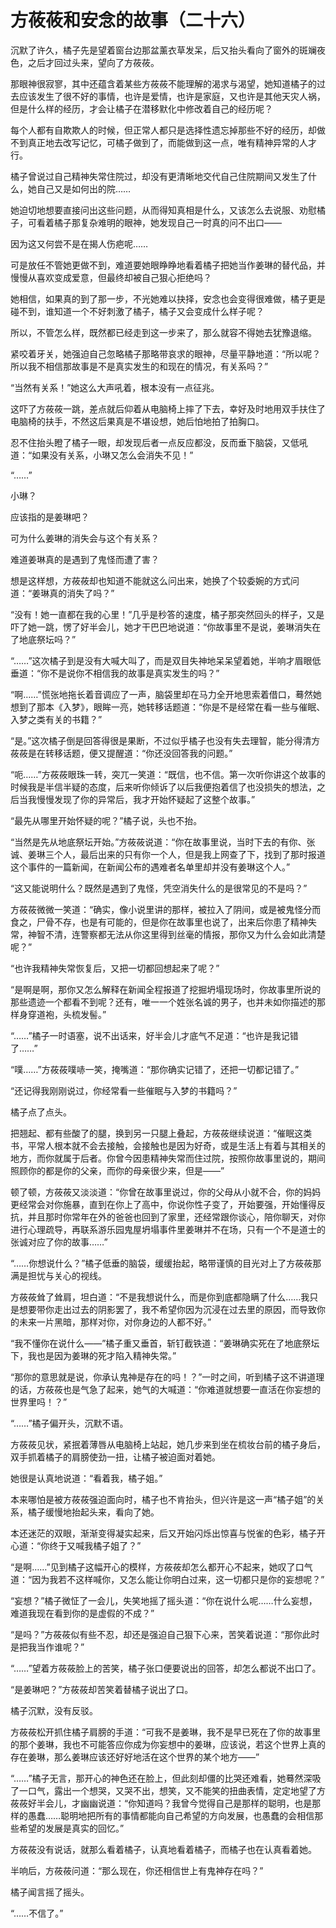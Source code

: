 # 方莜莜和安念的故事（二十六）

沉默了许久，橘子先是望着窗台边那盆薰衣草发呆，后又抬头看向了窗外的斑斓夜色，之后才回过头来，望向了方莜莜。

那眼神很寂寥，其中还蕴含着某些方莜莜不能理解的渴求与渴望，她知道橘子的过去应该发生了很不好的事情，也许是爱情，也许是家庭，又也许是其他天灾人祸，但是什么样的经历，才会让橘子在潜移默化中修改着自己的经历呢？

每个人都有自欺欺人的时候，但正常人都只是选择性遗忘掉那些不好的经历，却做不到真正地去改写记忆，可橘子做到了，而能做到这一点，唯有精神异常的人才行。

橘子曾说过自己精神失常住院过，却没有更清晰地交代自己住院期间又发生了什么，她自己又是如何出的院……

她迫切地想要直接问出这些问题，从而得知真相是什么，又该怎么去说服、劝慰橘子，可看着橘子那复杂难明的眼神，她发现自己一时真的问不出口——

因为这又何尝不是在揭人伤疤呢……

可是放任不管她更做不到，难道要她眼睁睁地看着橘子把她当作姜琳的替代品，并慢慢从喜欢变成爱意，但最终却被自己狠心拒绝吗？

她相信，如果真的到了那一步，不光她难以抉择，安念也会变得很难做，橘子更是碰不到，谁知道一个不好刺激了橘子，橘子又会变成什么样子呢？

所以，不管怎么样，既然都已经走到这一步来了，那么就容不得她去犹豫退缩。

紧咬着牙关，她强迫自己忽略橘子那略带哀求的眼神，尽量平静地道：“所以呢？所以我不相信那故事是不是真实发生的和现在的情况，有关系吗？”

“当然有关系！”她这么大声吼着，根本没有一点征兆。

这吓了方莜莜一跳，差点就后仰着从电脑椅上摔了下去，幸好及时地用双手扶住了电脑椅的扶手，不然这后果真是不堪设想，她后怕地拍了拍胸口。

忍不住抬头瞪了橘子一眼，却发现后者一点反应都没，反而垂下脑袋，又低吼道：“如果没有关系，小琳又怎么会消失不见！”

“……”

小琳？

应该指的是姜琳吧？

可为什么姜琳的消失会与这个有关系？

难道姜琳真的是遇到了鬼怪而遭了害？

想是这样想，方莜莜却也知道不能就这么问出来，她换了个较委婉的方式问道：“姜琳真的消失了吗？”

“没有！她一直都在我的心里！”几乎是秒答的速度，橘子那突然回头的样子，又是吓了她一跳，愣了好半会儿，她才干巴巴地说道：“你故事里不是说，姜琳消失在了地底祭坛吗？”

“……”这次橘子到是没有大喊大叫了，而是双目失神地呆呆望着她，半响才眉眼低垂道：“你不是说你不相信我的故事是真实发生的吗？”

“啊……”慌张地拖长着音调应了一声，脑袋里却在马力全开地思索着借口，蓦然她想到了那本《入梦》，眼眸一亮，她转移话题道：“你是不是经常在看一些与催眠、入梦之类有关的书籍？”

“是。”这次橘子倒是回答得很是果断，不过似乎橘子也没有失去理智，能分得清方莜莜是在转移话题，便又提醒道：“你还没回答我的问题。”

“呃……”方莜莜眼珠一转，突兀一笑道：“既信，也不信。第一次听你讲这个故事的时候我是半信半疑的态度，后来听你倾诉了以后我便抱着信了也没损失的想法，之后当我慢慢发现了你的异常后，我才开始怀疑起了这整个故事。”

“最先从哪里开始怀疑的呢？”橘子说，头也不抬。

“当然是先从地底祭坛开始。”方莜莜说道：“你在故事里说，当时下去的有你、张诚、姜琳三个人，最后出来的只有你一个人，但是我上网查了下，找到了那时报道这个事件的一篇新闻，在新闻公布的遇难者名单里却并没有姜琳这个人。”

“这又能说明什么？既然是遇到了鬼怪，凭空消失什么的是很常见的不是吗？”

方莜莜微微一笑道：“确实，像小说里讲的那样，被拉入了阴间，或是被鬼怪分而食之，尸骨不存，也是有可能的，但是你在故事里也说了，出来后你患了精神失常，神智不清，连警察都无法从你这里得到丝毫的情报，那你又为什么会如此清楚呢？”

“也许我精神失常恢复后，又把一切都回想起来了呢？”

“是啊是啊，那你又怎么解释在新闻全程报道了挖掘坍塌现场时，你故事里所说的那些遗迹一个都看不到呢？还有，唯一一个姓张名诚的男子，也并未如你描述的那样身穿道袍，头梳发髻。”

“……”橘子一时语塞，说不出话来，好半会儿才底气不足道：“也许是我记错了……”

“噗……”方莜莜噗哧一笑，掩嘴道：“那你确实记错了，还把一切都记错了。”

“还记得我刚刚说过，你经常看一些催眠与入梦的书籍吗？”

橘子点了点头。

把翘起、都有些酸了的腿，换到另一只腿上叠起，方莜莜继续说道：“催眠这类书，平常人根本就不会去接触，会接触也是因为好奇，或是生活上有着与其相关的地方，而你就属于后者。你曾今因患精神失常而住过院，按照你故事里说的，期间照顾你的都是你的父亲，而你的母亲很少来，但是——”

顿了顿，方莜莜又淡淡道：“你曾在故事里说过，你的父母从小就不合，你的妈妈更经常会对你施暴，直到在你上了高中，你说你性子变了，开始要强，开始懂得反抗，并且那时你常年在外的爸爸也回到了家里，还经常跟你谈心，陪你聊天，对你进行心理疏导，再联系游乐园鬼屋坍塌事件里姜琳并不在场，只有一个不是道士的张诚对应了你的故事……”

“……你想说什么？”橘子低垂的脑袋，缓缓抬起，略带谨慎的目光对上了方莜莜那满是担忧与关心的视线。

方莜莜耸了耸肩，坦白道：“不是我想说什么，而是你到底都隐瞒了什么……我只是想要带你走出过去的阴影罢了，我不希望你因为沉浸在过去里的原因，而导致你的未来一片黑暗，那样对你，对你身边的人都不好。”

“我不懂你在说什么——”橘子重又垂首，斩钉截铁道：“姜琳确实死在了地底祭坛下，我也是因为姜琳的死才陷入精神失常。”

“那你的意思就是说，你承认鬼神是存在的吗！？”一时之间，听到橘子这不讲道理的话，方莜莜也是气急了起来，她气的大喊道：“你难道就想要一直活在你妄想的世界里吗！？”

“……”橘子偏开头，沉默不语。

方莜莜见状，紧抿着薄唇从电脑椅上站起，她几步来到坐在梳妆台前的橘子身后，双手抓着橘子的肩膀使劲一扭，让橘子被迫面对着她。

她很是认真地说道：“看着我，橘子姐。”

本来哪怕是被方莜莜强迫面向时，橘子也不肯抬头，但兴许是这一声“橘子姐”的关系，橘子缓慢地抬起头来，看向了她。

本还迷茫的双眼，渐渐变得凝实起来，后又开始闪烁出惊喜与悦雀的色彩，橘子开心道：“你终于又喊我橘子姐了？”

“是啊……”见到橘子这幅开心的模样，方莜莜却怎么都开心不起来，她叹了口气道：“因为我若不这样喊你，又怎么能让你明白过来，这一切都只是你的妄想呢？”

“妄想？”橘子微怔了一会儿，失笑地摇了摇头道：“你在说什么呢……什么妄想，难道我现在看到你的是虚假的不成？”

“是吗？”方莜莜似有些不忍，却还是强迫自己狠下心来，苦笑着说道：“那你此时是把我当作谁呢？”

“……”望着方莜莜脸上的苦笑，橘子张口便要说出的回答，却怎么都说不出口了。

“是姜琳吧？”方莜莜却苦笑着替橘子说出了口。

橘子沉默，没有反驳。

方莜莜松开抓住橘子肩膀的手道：“可我不是姜琳，我不是早已死在了你的故事里的那个姜琳，我也不可能答应你成为你妄想中的姜琳，应该说，若这个世界上真的存在姜琳，那么姜琳应该还好好地活在这个世界的某个地方——”

“……”橘子无言，那开心的神色还在脸上，但此刻却僵的比哭还难看，她蓦然深吸了一口气，露出一个想哭，又哭不出，想笑，又不能笑的扭曲表情，定定地望了方莜莜好半会儿，才幽幽说道：“你知道吗？我曾今觉得自己是那样的聪明，也是那样的愚蠢……聪明地把所有的事情都能向自己希望的方向发展，也愚蠢的会相信那些希望的发展是真实的回忆。”

方莜莜没有说话，就那么看着橘子，认真地看着橘子，而橘子也在认真看着她。

半响后，方莜莜问道：“那么现在，你还相信世上有鬼神存在吗？”

橘子闻言摇了摇头。

“……不信了。”
